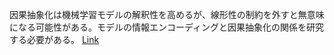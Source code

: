 因果抽象化は機械学習モデルの解釈性を高めるが、線形性の制約を外すと無意味になる可能性がある。モデルの情報エンコーディングと因果抽象化の関係を研究する必要がある。
[Link](http://arxiv.org/abs/2507.08802v1)


